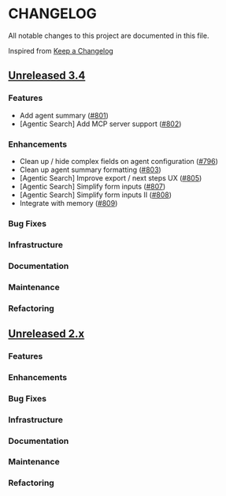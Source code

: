 # CHANGELOG
All notable changes to this project are documented in this file.

Inspired from [Keep a Changelog](https://keepachangelog.com/en/1.1.0/)

## [Unreleased 3.4](https://github.com/opensearch-project/anomaly-detection/compare/2.x...HEAD)
### Features
- Add agent summary ([#801](https://github.com/opensearch-project/dashboards-flow-framework/pull/801))
- [Agentic Search] Add MCP server support ([#802](https://github.com/opensearch-project/dashboards-flow-framework/pull/802))

### Enhancements
- Clean up / hide complex fields on agent configuration ([#796](https://github.com/opensearch-project/dashboards-flow-framework/pull/796))
- Clean up agent summary formatting ([#803](https://github.com/opensearch-project/dashboards-flow-framework/pull/803))
- [Agentic Search] Improve export / next steps UX ([#805](https://github.com/opensearch-project/dashboards-flow-framework/pull/805))
- [Agentic Search] Simplify form inputs ([#807](https://github.com/opensearch-project/dashboards-flow-framework/pull/807))
- [Agentic Search] Simplify form inputs II ([#808](https://github.com/opensearch-project/dashboards-flow-framework/pull/808))
- Integrate with memory ([#809](https://github.com/opensearch-project/dashboards-flow-framework/pull/809))
### Bug Fixes
### Infrastructure
### Documentation
### Maintenance
### Refactoring

## [Unreleased 2.x](https://github.com/opensearch-project/anomaly-detection/compare/2.19...2.x)
### Features
### Enhancements
### Bug Fixes
### Infrastructure
### Documentation
### Maintenance
### Refactoring